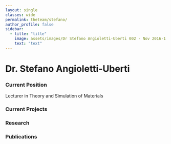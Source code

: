 ```yaml
---
layout: single
classes: wide
permalink: theteam/stefano/
author_profile: false
sidebar:
  - title: "title"
    image: assets/images/Dr Stefano Angioletti-Uberti 002 - Nov 2016-1.jpg
    text: "text"
---
```


# Dr. Stefano Angioletti-Uberti

### Current Position
Lecturer in Theory and Simulation of Materials

### Current Projects


### Research

### Publications
